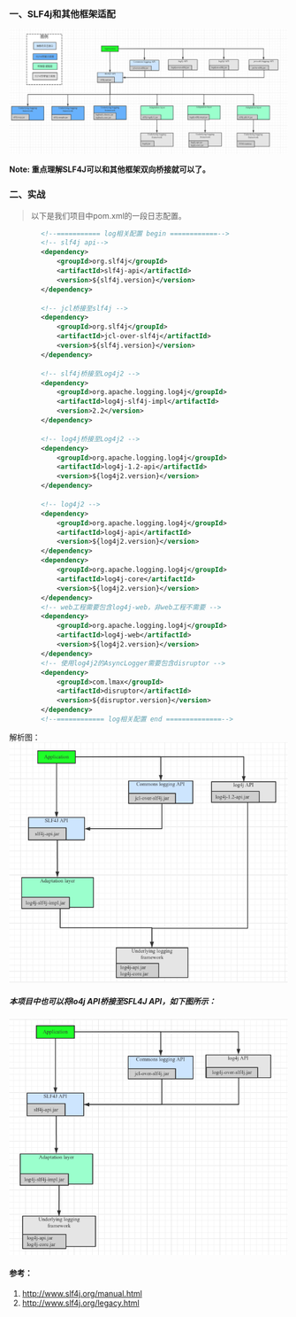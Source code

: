 ### 一、SLF4j和其他框架适配
![slf4j框架适配其他框架](../../src/main/resources/picture/1240-20210115022631421.png)

**Note: 重点理解SLF4J可以和其他框架双向桥接就可以了。**
### 二、实战
> 以下是我们项目中pom.xml的一段日志配置。
```xml
        <!--=========== log相关配置 begin ============-->
        <!-- slf4j api-->
        <dependency>
            <groupId>org.slf4j</groupId>
            <artifactId>slf4j-api</artifactId>
            <version>${slf4j.version}</version>
        </dependency>

        <!-- jcl桥接至slf4j -->
        <dependency>
            <groupId>org.slf4j</groupId>
            <artifactId>jcl-over-slf4j</artifactId>
            <version>${slf4j.version}</version>
        </dependency>

        <!-- slf4j桥接至Log4j2 -->
        <dependency>
            <groupId>org.apache.logging.log4j</groupId>
            <artifactId>log4j-slf4j-impl</artifactId>
            <version>2.2</version>
        </dependency>

        <!-- log4j桥接至Log4j2 -->
        <dependency>
            <groupId>org.apache.logging.log4j</groupId>
            <artifactId>log4j-1.2-api</artifactId>
            <version>${log4j2.version}</version>
        </dependency>

        <!-- log4j2 -->
        <dependency>
            <groupId>org.apache.logging.log4j</groupId>
            <artifactId>log4j-api</artifactId>
            <version>${log4j2.version}</version>
        </dependency>
        <dependency>
            <groupId>org.apache.logging.log4j</groupId>
            <artifactId>log4j-core</artifactId>
            <version>${log4j2.version}</version>
        </dependency>
        <!-- web工程需要包含log4j-web，非web工程不需要 -->
        <dependency>
            <groupId>org.apache.logging.log4j</groupId>
            <artifactId>log4j-web</artifactId>
            <version>${log4j2.version}</version>
        </dependency>
        <!-- 使用log4j2的AsyncLogger需要包含disruptor -->
        <dependency>
            <groupId>com.lmax</groupId>
            <artifactId>disruptor</artifactId>
            <version>${disruptor.version}</version>
        </dependency>
        <!--============ log相关配置 end ==============-->
```

解析图：
![解析图](../../src/main/resources/picture/1240-20210115022631340.png)


##### 本项目中也可以将lo4j API桥接至SFL4J API，如下图所示：
![log4j API桥接至SLF4J API](../../src/main/resources/picture/1240-20210115022631369.png)

#### 参考：
1. http://www.slf4j.org/manual.html
1. http://www.slf4j.org/legacy.html